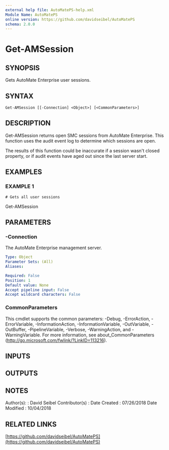 ```yaml
---
external help file: AutoMatePS-help.xml
Module Name: AutoMatePS
online version: https://github.com/davidseibel/AutoMatePS
schema: 2.0.0
---
```


# Get-AMSession

## SYNOPSIS
Gets AutoMate Enterprise user sessions.

## SYNTAX

```
Get-AMSession [[-Connection] <Object>] [<CommonParameters>]
```

## DESCRIPTION
Get-AMSession returns open SMC sessions from AutoMate Enterprise. 
This function uses the audit event log to determine which sessions are open.
 
The results of this function could be inaccurate if a session wasn't closed property, or if audit events have aged out since the last server start.

## EXAMPLES

### EXAMPLE 1
```
# Gets all user sessions
```

Get-AMSession

## PARAMETERS

### -Connection
The AutoMate Enterprise management server.

```yaml
Type: Object
Parameter Sets: (All)
Aliases:

Required: False
Position: 1
Default value: None
Accept pipeline input: False
Accept wildcard characters: False
```

### CommonParameters
This cmdlet supports the common parameters: -Debug, -ErrorAction, -ErrorVariable, -InformationAction, -InformationVariable, -OutVariable, -OutBuffer, -PipelineVariable, -Verbose, -WarningAction, and -WarningVariable.
For more information, see about_CommonParameters (http://go.microsoft.com/fwlink/?LinkID=113216).

## INPUTS

## OUTPUTS

## NOTES
Author(s):     : David Seibel
Contributor(s) :
Date Created   : 07/26/2018
Date Modified  : 10/04/2018

## RELATED LINKS

[https://github.com/davidseibel/AutoMatePS](https://github.com/davidseibel/AutoMatePS)

